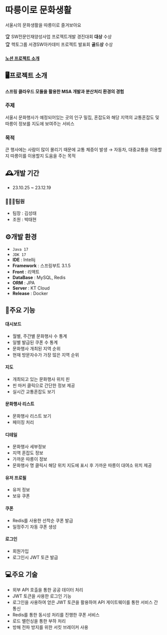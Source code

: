 # 따릉이로 문화생활
서울시의 문화생활을 따릉이로 즐겨보아요 <br><br>
🏆 SW전문인재양성사업 프로젝트개발 경진대회 **대상** 수상<br>
🏆 헥토그룹 서경SW아카데미 프로젝트 발표회 **골드상** 수상<br>
#### <a href="https://sw-sth.notion.site/898e9ed7b37e4d4e8170a86defd68769">노션 프로젝트 소개</a>

## 🖥️프로젝트 소개
#### 스프링 클라우드 모듈을 활용한 MSA 개발과 분산처리 환경의 경험

### 주제
서울시 문화행사가 예정되어있는 곳의 인구 밀집, 혼잡도와 해당 지역의 교통혼잡도 및 따릉이 정보를 지도에 보여주는 서비스

### 목적
큰 행사에는 사람이 많이 몰리기 때문에 교통 체증이 발생 → 자동차, 대중교통을 이용할지 따릉이를 이용할지 도움을 주는 목적

## 🕰️개발 기간
- 23.10.25 ~ 23.12.19

### 🧑‍🤝‍🧑팀원
- 팀장 : 김성태
- 조원 : 박태현

## ⚙️개발 환경
- `Java 17` 
- `JDK 17` 
- **IDE** : Intellij 
- **Framework** : 스프링부트 3.1.5 
- **Front** : 리액트
- **DataBase** : MySQL, Redis
- **ORM** : JPA
- **Server** : KT Cloud
- **Release** : Docker

## 📌주요 기능
#### 대시보드
- 월별, 주간별 문화행사 수 통계
- 일별 발급된 쿠폰 수 통계
- 문화행사 개최된 지역 순위
- 현재 방문자수가 가장 많은 지역 순위
#### 지도
- 개최되고 있는 문화행사 위치 핀
- 핀 마커 클릭으로 간단한 정보 제공
- 실시간 교통혼잡도 보기
#### 문화행사 리스트
- 문화행사 리스트 보기
- 페이징 처리
#### 디테일
- 문화행사 세부정보
- 지역 혼잡도 정보
- 가까운 따릉이 정보
- 문화행사 명 클릭시 해당 위치 지도에 표시 후 가까운 따릉이 대여소 위치 제공
#### 유저 프로필
- 유저 정보
- 보유 쿠폰
#### 쿠폰
- Redis를 사용한 선착순 쿠폰 발급
- 일정주기 자동 쿠폰 생성
#### 로그인
- 회원가입
- 로그인시 JWT 토큰 발급

## 💻주요 기술
- 외부 API 호출을 통한 공공 데이터 처리 
- JWT 토큰을 사용한 로그인 기능 
- 로그인을 사용하여 얻은 JWT 토큰을 활용하여 API 게이트웨이를 통한 서비스 간 통신
- Redis를 통한 동시성 처리를 진행한 쿠폰 서비스
- 로드 밸런싱을 통한 부하 처리
- 방해 전파 방지를 위한 서킷 브레이커 사용
